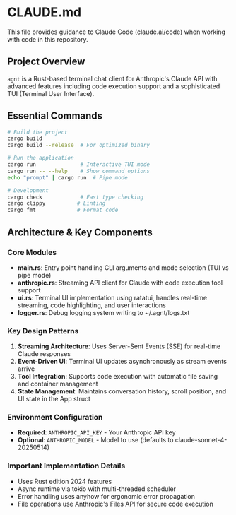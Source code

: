 # CLAUDE.md

This file provides guidance to Claude Code (claude.ai/code) when working with code in this repository.

## Project Overview

`agnt` is a Rust-based terminal chat client for Anthropic's Claude API with advanced features including code execution support and a sophisticated TUI (Terminal User Interface).

## Essential Commands

```bash
# Build the project
cargo build
cargo build --release  # For optimized binary

# Run the application
cargo run              # Interactive TUI mode
cargo run -- --help    # Show command options
echo "prompt" | cargo run  # Pipe mode

# Development
cargo check            # Fast type checking
cargo clippy          # Linting
cargo fmt             # Format code
```

## Architecture & Key Components

### Core Modules

- **main.rs**: Entry point handling CLI arguments and mode selection (TUI vs pipe mode)
- **anthropic.rs**: Streaming API client for Claude with code execution tool support
- **ui.rs**: Terminal UI implementation using ratatui, handles real-time streaming, code highlighting, and user interactions
- **logger.rs**: Debug logging system writing to ~/.agnt/logs.txt

### Key Design Patterns

1. **Streaming Architecture**: Uses Server-Sent Events (SSE) for real-time Claude responses
2. **Event-Driven UI**: Terminal UI updates asynchronously as stream events arrive
3. **Tool Integration**: Supports code execution with automatic file saving and container management
4. **State Management**: Maintains conversation history, scroll position, and UI state in the App struct

### Environment Configuration

- **Required**: `ANTHROPIC_API_KEY` - Your Anthropic API key
- **Optional**: `ANTHROPIC_MODEL` - Model to use (defaults to claude-sonnet-4-20250514)

### Important Implementation Details

- Uses Rust edition 2024 features
- Async runtime via tokio with multi-threaded scheduler
- Error handling uses anyhow for ergonomic error propagation
- File operations use Anthropic's Files API for secure code execution
